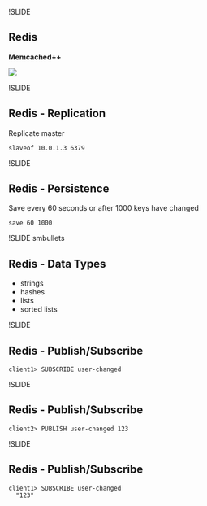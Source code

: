 !SLIDE 
## Redis

**Memcached++**

<img class="bottom-corner-img" src="/image/redis/silver-bullet.jpg" />

!SLIDE 
## Redis - Replication

Replicate master

    slaveof 10.0.1.3 6379

!SLIDE 
## Redis - Persistence 

Save every 60 seconds or after 1000 keys have changed

    save 60 1000

!SLIDE smbullets
## Redis - Data Types

  * strings 
  * hashes 
  * lists
  * sorted lists

!SLIDE 
## Redis - Publish/Subscribe

    client1> SUBSCRIBE user-changed

!SLIDE
## Redis - Publish/Subscribe

    client2> PUBLISH user-changed 123

!SLIDE
## Redis - Publish/Subscribe

    client1> SUBSCRIBE user-changed
      "123"

